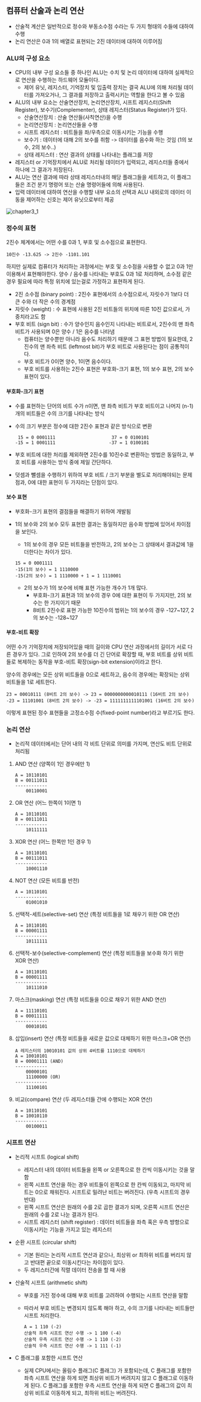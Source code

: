 ## 컴퓨터 산술과 논리 연산

* 산술적 계산은 일반적으로 정수와 부동소수점 수라는 두 가지 형태의 수들에 대하여 수행
* 논리 연산은 0과 1의 배열로 표현되는 2진 데이터에 대하여 이루어짐



### ALU의 구성 요소

* CPU의 내부 구성 요소들 중 하나인 ALU는 수치 및 논리 데이터에 대하여 실제적으로 연산을 수행하는 하드웨어 모듈이다.
  * 제어 유닛, 레지스터, 기억장치 및 입출력 장치는 결국 ALU에 의해 처리될 데이터를 가져오거나, 그 결과를 저장하고 출력시키는 역할을 한다고 볼 수 있음
* ALU의 내부 요소는 산술연산장치, 논리연산장치, 시프트 레지스터(Shift Register), 보수기(Complementer), 상태 레지스터(Status Register)가 있다.
  * 산술연산장치 : 산술 연산들(사칙연산)을 수행
  * 논리연산장치 : 논리연산들을 수행
  * 시프트 레지스터 : 비트들을 좌/우측으로 이동시키는 기능을 수행
  * 보수기 : 데이터에 대해 2의 보수를 취함 -> 데이터를 음수화 하는 것임 (1의 보수, 2의 보수..)
  * 상태 레지스터 : 연산 결과의 상태를 나타내는 플래그를 저장
* 레지스터 or 기억장치에서 ALU로 처리될 데이터가 입력되고, 레지스터들 중에서 하나에 그 결과가 저장된다.
* ALU는 연산 결과에 따라 상태 레지스터내의 해당 플래그들을 세트하고, 이 플래그들은 조건 분기 명령어 또는 산술 명령어들에 의해 사용된다.
* 입력 데이터에 대하여 연산을 수행할 내부 요소의 선택과 ALU 내외로의 데이터 이동을 제어하는 신호는 제어 유닛으로부터 제공



![chapter3_1](./images/chapter3_1.jpg)



### 정수의 표현

2진수 체계에서는 어떤 수를 0과 1, 부호 및 소수점으로 표현한다.

```
10진수 -13.625 -> 2진수 -1101.101
```

하지만 실제로 컴퓨터가 처리하는 과정에서는 부호 및 소수점을 사용할 수 없고 0과 1만 이용해서 표현해야한다. 양수 / 음수를 나타내는 부호도 0과 1로 처리하며, 소수점 같은 경우 필요에 따라 특정 위치에 있는걸로 가정하고 표현하게 된다.

* 2진 소수점 (binary point) : 2진수 표현에서의 소수점으로서, 자릿수가 1보다 더 큰 수와 더 작은 수의 경계점
* 자릿수 (weight) : 수 표현에 사용된 2진 비트들의 위치에 따른 10진 값으로서, 가중치라고도 함
* 부호 비트 (sign bit) : 수가 양수인지 음수인지 나타내는 비트로서, 2진수의 맨 좌측 비트가 사용되며 0은 양수 / 1은 음수를 나타냄
  * 컴퓨터는 양수뿐만 아니라 음수도 처리하기 때문에 그 표현 방법이 필요한데, 2진수의 맨 좌측 비트 (leftmost bit)가 부호 비트로 사용된다는 점이 공통적이다.
  * 부호 비트가 0이면 양수, 1이면 음수이다.
  * 부호 비트를 사용하는 2진수 표현은 부호화-크기 표현, 1의 보수 표현, 2의 보수 표현이 있다.



#### 부호화-크기 표현

* 수를 표현하는 단어의 비트 수가 n이면, 맨 좌측 비트가 부호 비트이고 나머지 (n-1)개의 비트들은 수의 크기를 나타내는 방식

* 수의 크기 부분은 정수에 대한 2진수 표현과 같은 방식으로 변환

  ```
   15 = 0 0001111                     37 = 0 0100101
  -15 = 1 0001111                    -37 = 1 0100101
  ```

* 부호 비트에 대한 처리를 제외하면 2진수를 10진수로 변환하는 방법은 동일하고, 부호 비트를 사용하는 방식 중에 제일 간단하다.

* 덧셈과 뺄셈을 수행하기 위하여 부호 비트 / 크기 부분을 별도로 처리해야되는 문제점과, 0에 대한 표현이 두 가지라는 단점이 있다.



#### 보수 표현

* 부호화-크기 표현의 결점들을 해결하기 위하여 개발됨

* 1의 보수와 2의 보수 모두 표현한 결과는 동일하지만 음수화 방법에 있어서 차이점을 보인다.

  * 1의 보수의 경우 모든 비트들을 반전하고, 2의 보수는 그 상태에서 결과값에 1을 더한다는 차이가 있다.

  ```
  15 = 0 0001111
  -15(1의 보수) = 1 1110000
  -15(2의 보수) = 1 1110000 + 1 = 1 1110001
  ```

  * 2의 보수가 1의 보수에 비해 표현 가능한 개수가 1개 많다.
    * 부호화-크기 표현과 1의 보수의 경우 0에 대한 표현이 두 가지지만, 2의 보수는 한 가지이기 때문
    * 8비트 2진수로 표현 가능한 10진수의 범위는 1의 보수의 경우 -127~127, 2의 보수는 -128~127

#### 부호-비트 확장

어떤 수가 기억장치에 저장되어있을 때의 길이와 CPU 연산 과정에서의 길이가 서로 다른 경우가 있다. 그로 인하여 2의 보수를 더 긴 단어로 확장할 때, 부호 비트를 상위 비트들로 복제하는 동작을 부호-비트 확장(sign-bit extension)이라고 한다.

양수의 경우에는 모든 상위 비트들을 0으로 세트하고, 음수의 경우에는 확장되는 상위 비트들을 1로 세트한다.

```
23 = 00010111 (8비트 2의 보수) -> 23 = 0000000000010111 (16비트 2의 보수)
-23 = 11101001 (8비트 2의 보수) -> -23 = 1111111111101001 (16비트 2의 보수)
```

이렇게 표현된 정수 표현들을 고정소수점 수(fixed-point number)라고 부르기도 한다.



### 논리 연산

* 논리적 데이터에서는 단어 내의 각 비트 단위로 의미를 가지며, 연산도 비트 단위로 처리됨

1. AND 연산 (양쪽이 1인 경우에만 1)

   ```
   A = 10110101
   B = 00111011
   ------------
       00110001
   ```
2. OR 연산 (어느 한쪽이 1이면 1)

   ```
   A = 10110101
   B = 00111011
   ------------
       10111111
   ```
3. XOR 연산 (어느 한쪽만 1인 경우 1)

   ```
   A = 10110101
   B = 00111011
   ------------
       10001110
   ```
4. NOT 연산 (모든 비트를 반전)

   ```
   A = 10110101
   ------------
       01001010
   ```
5. 선택적-세트(selective-set) 연산 (특정 비트들을 1로 채우기 위한 OR 연산)

   ```
   A = 10110101
   B = 00001111
   ------------
       10111111
   ```
6. 선택적-보수(selective-complement) 연산 (특정 비트들을 보수화 하기 위한 XOR 연산)

   ```
   A = 10110101
   B = 00001111
   ------------
       10111010
   ```
7. 마스크(masking) 연산 (특정 비트들을 0으로 채우기 위한 AND 연산)

   ```
   A = 11110101
   B = 00011111
   ------------
       00010101
   ```
8. 삽입(insert) 연산 (특정 비트들을 새로운 값으로 대체하기 위한 마스크+OR 연산)

   ```
   A 레지스터의 10010101 값의 상위 4비트를 1110으로 대체하기
   A = 10010101
   B = 00001111 (AND)
   ------------
       00000101
       11100000 (OR)
   ------------
       11100101
   ```
9. 비교(compare) 연산 (두 레지스터들 간에 수행되는 XOR 연산)

   ```
   A = 10110101
   B = 10010110
   ------------
       00100011
   ```



### 시프트 연산

* 논리적 시프트 (logical shift)
  * 레지스터 내의 데이터 비트들을 왼쪽 or 오른쪽으로 한 칸씩 이동시키는 것을 말함
  * 왼쪽 시프트 연산을 하는 경우 비트들이 왼쪽으로 한 칸씩 이동되고, 마지막 비트는 0으로 채워진다.
    시프트로 밀려난 비트는 버려진다. (우측 시프트의 경우 반대)
  * 왼쪽 시프트 연산은 원래의 수를 2로 곱한 결과가 되며, 오른쪽 시프트 연산은 원래의 수를 2로 나눈 결과가 된다.
  * 시프트 레지스터 (shift register) : 데이터 비트들을 좌측 혹은 우측 뱡항으로 이동시키는 기능을 가지고 있는 레지스터

* 순환 시프트 (circular shift)
  * 기본 원리는 논리적 시프트 연산과 같으나, 최상위 or 최하위 비트를 버리지 않고 반대편 끝으로 이동시킨다는 차이점이 있다.
  * 두 레지스터간에 직렬 데이터 전송을 할 때 사용

* 산술적 시프트 (arithmetic shift)
  * 부호를 가진 정수에 대해 부호 비트를 고려하여 수행되는 시프트 연산을 말함

  * 따라서 부호 비트는 변경되지 않도록 해야 하고, 수의 크기를 나타내는 비트들만 시프트 처리한다.

    ```
    A = 1 110 (-2)
    산술적 좌측 시프트 연산 수행 -> 1 100 (-4)
    산술적 우측 시프트 연산 수행 -> 1 110 (-2)
    산술적 우측 시프트 연산 수행 -> 1 111 (-1)
    ```

* C 플래그를 포함한 시프트 연산

  * 실제 CPU에서는 올림수 플래그(C 플래그) 가 포함되는데, C 플래그를 포함한 좌측 시프트 연산을 하게 되면 최상위 비트가 버려지지 않고 C 플래그로 이동하게 된다.
    C 플래그를 포함한 우측 시프트 연산을 하게 되면 C 플래그의 값이 최상위 비트로 이동하게 되고, 최하위 비트는 버려진다.